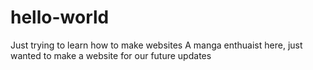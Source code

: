 # hello-world
Just trying to learn how to make websites
A manga enthuaist here, just wanted to make a website for our future updates
